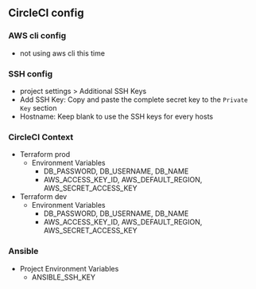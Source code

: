 ## CircleCI config

### AWS cli config
- not using aws cli this time

### SSH config
- project settings \> Additional SSH Keys
- Add SSH Key: Copy and paste the complete secret key to the <code>Private Key</code> section
- Hostname: Keep blank to use the SSH keys for every hosts

### CircleCI Context
- Terraform prod
    - Environment Variables
        - DB_PASSWORD, DB_USERNAME, DB_NAME
        - AWS_ACCESS_KEY_ID, AWS_DEFAULT_REGION, AWS_SECRET_ACCESS_KEY
- Terraform dev
    - Environment Variables
        - DB_PASSWORD, DB_USERNAME, DB_NAME
        - AWS_ACCESS_KEY_ID, AWS_DEFAULT_REGION, AWS_SECRET_ACCESS_KEY


### Ansible
- Project Environment Variables
    - ANSIBLE_SSH_KEY